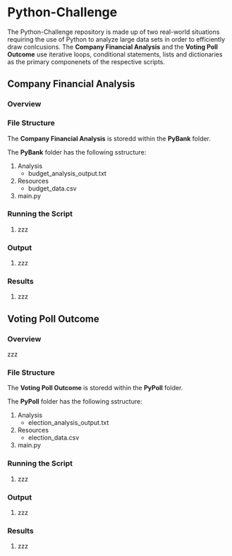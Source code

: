 # **Python-Challenge**
The Python-Challenge repository is made up of two real-world situations requiring the use of Python to analyze large data sets in order to efficiently draw conlcusions. The **Company Financial Analysis** and the **Voting Poll Outcome** use iterative loops, conditional statements, lists and dictionaries as the primary componenets of the respective scripts. 

## **Company Financial Analysis**

### Overview


### File Structure

The **Company Financial Analysis** is storedd within the **PyBank** folder. 

The **PyBank** folder has the following sstructure:
1. Analysis
    - budget_analysis_output.txt
2. Resources
    - budget_data.csv
3. main.py

### Running the Script

1. zzz

### Output

1. zzz
    
### Results
   
1. zzz

## **Voting Poll Outcome**

### Overview

zzz

### File Structure

The **Voting Poll Outcome** is storedd within the **PyPoll** folder. 

The **PyPoll** folder has the following sstructure:
1. Analysis
    - election_analysis_output.txt
2. Resources
    - election_data.csv
3. main.py

### Running the Script

1. zzz

### Output

1. zzz
    
### Results
   
1. zzz
